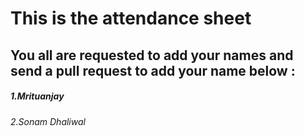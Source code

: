 # This is the attendance sheet 
## You all are requested to add your names and send a pull request to add your name below :

##### 1.Mrituanjay
###### 2.Sonam Dhaliwal

